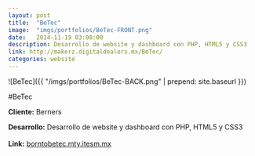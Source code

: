 ```yaml
---
layout:	post
title:	"BeTec"
image:	"imgs/portfolios/BeTec-FRONT.png"
date:   2014-11-19 03:00:00
description: Desarrollo de website y dashboard con PHP, HTML5 y CSS3
link: http://makerz.digitaldealers.mx/BeTec/
categories: website
---
```

![BeTec]({{ "/imgs/portfolios/BeTec-BACK.png" | prepend: site.baseurl }})

#BeTec

**Cliente:** Berners

**Desarrollo:** Desarrollo de website y dashboard con PHP, HTML5 y CSS3
<br><br>
**Link:**
<a class="link" href="http://makerz.digitaldealers.mx/BeTec/" target="blank"> borntobetec.mty.itesm.mx</a>